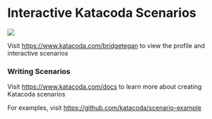 # Interactive Katacoda Scenarios

[![](http://shields.katacoda.com/katacoda/bridgetegan/count.svg)](https://www.katacoda.com/bridgetegan "Get your profile on Katacoda.com")

Visit https://www.katacoda.com/bridgetegan to view the profile and interactive scenarios

### Writing Scenarios
Visit https://www.katacoda.com/docs to learn more about creating Katacoda scenarios

For examples, visit https://github.com/katacoda/scenario-example
